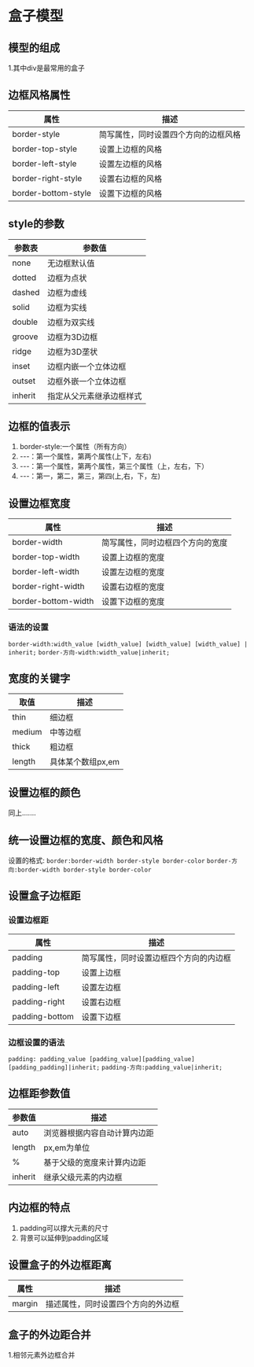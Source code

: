 # 盒子模型
## 模型的组成

1.其中div是最常用的盒子
## 边框风格属性
属性| 描述|
----|----|
border-style|简写属性，同时设置四个方向的边框风格
border-top-style|设置上边框的风格
border-left-style|设置左边框的风格
border-right-style|设置右边框的风格
border-bottom-style|设置下边框的风格

## style的参数
参数表|参数值|
------|------|
none|无边框默认值
dotted|边框为点状
dashed|边框为虚线
solid|边框为实线
double|边框为双实线
groove|边框为3D边框
ridge|边框为3D垄状
inset|边框内嵌一个立体边框
outset|边框外嵌一个立体边框
inherit|指定从父元素继承边框样式

## 边框的值表示
1. border-style:一个属性（所有方向）
2. ---：第一个属性，第两个属性(上下，左右)
3. ---：第一个属性，第两个属性，第三个属性（上，左右，下）
4. ---：第一，第二，第三，第四(上,右，下，左)

## 设置边框宽度
属性|描述|
---|---|
border-width|简写属性，同时边框四个方向的宽度
border-top-width|设置上边框的宽度
border-left-width|设置左边框的宽度
border-right-width|设置右边框的宽度
border-bottom-width|设置下边框的宽度|

### 语法的设置
```border-width:width_value [width_value] [width_value] [width_value] | inherit;```
```border-方向-width:width_value|inherit;```
## 宽度的关键字
取值|描述
---|---|
thin|细边框
medium|中等边框
thick|粗边框
length|具体某个数组px,em|

## 设置边框的颜色
同上.......

## 统一设置边框的宽度、颜色和风格

设置的格式:
```border:border-width border-style border-color```
```border-方向:border-width border-style border-color```

## 设置盒子边框距

### 设置边框距
属性|描述
---|---|
padding|简写属性，同时设置边框四个方向的内边框
padding-top|设置上边框
padding-left|设置左边框
padding-right|设置右边框
padding-bottom|设置下边框

### 边框设置的语法
```padding: padding_value [padding_value][padding_value][padding_padding]|inherit;```
```padding-方向:padding_value|inherit;```

## 边框距参数值
参数值|描述|
---|---|
auto|浏览器根据内容自动计算内边距
length|px,em为单位
%|基于父级的宽度来计算内边距
inherit|继承父级元素的内边框

## 内边框的特点
1. padding可以撑大元素的尺寸
2. 背景可以延伸到padding区域

## 设置盒子的外边框距离
属性|描述
---|---|
margin|描述属性，同时设置四个方向的外边框

## 盒子的外边距合并

1.相邻元素外边框合并







